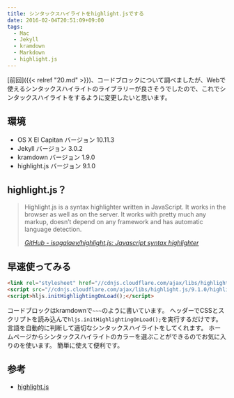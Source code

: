 ```yaml
---
title: シンタックスハイライトをhighlight.jsでする
date: 2016-02-04T20:51:09+09:00
tags:
  - Mac
  - Jekyll
  - kramdown
  - Markdown
  - highlight.js
---
```

[前回]({{< relref "20.md" >}})、コードブロックについて調べましたが、Webで使えるシンタックスハイライトのライブラリーが良さそうでしたので、これでシンタックスハイライトをするように変更したいと思います。

<!-- more -->

## 環境

* OS X El Capitan バージョン 10.11.3
* Jekyll バージョン 3.0.2
* kramdown バージョン 1.9.0
* highlight.js バージョン 9.1.0

## highlight.js？

> Highlight.js is a syntax highlighter written in JavaScript. It works in the browser as well as on the server. It works with pretty much any markup, doesn’t depend on any framework and has automatic language detection.
>
> <cite>[GitHub - isagalaev/highlight.js: Javascript syntax highlighter](https://github.com/isagalaev/highlight.js)</cite>

## 早速使ってみる

``` html
<link rel="stylesheet" href="//cdnjs.cloudflare.com/ajax/libs/highlight.js/9.1.0/styles/default.min.css">
<script src="//cdnjs.cloudflare.com/ajax/libs/highlight.js/9.1.0/highlight.min.js"></script>
<script>hljs.initHighlightingOnLoad();</script>
```

コードブロックはkramdownで`~~~`のように書いています。
ヘッダーでCSSとスクリプトを読み込んで`hljs.initHighlightingOnLoad();`を実行するだけです。
言語を自動的に判断して適切なシンタックスハイライトをしてくれます。
ホームページからシンタックスハイライトのカラーを選ぶことができるのでお気に入りのを使います。
簡単に使えて便利です。

## 参考

* [highlight.js](https://highlightjs.org)
